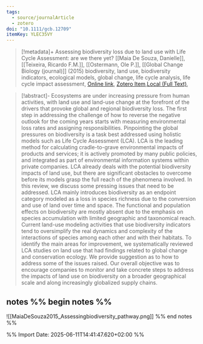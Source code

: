 ```yaml
---
tags:
  - source/journalArticle
  - zotero
doi: "10.1111/gcb.12709"
itemKey: YLEC35VY
---
```

>[!metadata]+
> Assessing biodiversity loss due to land use with Life Cycle Assessment: are we there yet?
> [[Maia De Souza, Danielle]], [[Teixeira, Ricardo F.M.]], [[Ostermann, Ole P.]], 
> [[Global Change Biology (journal)]] (2015)
> biodiversity, land use, biodiversity indicators, ecological models, global change, life cycle analysis, life cycle impact assessment, 
> [Online link](https://onlinelibrary.wiley.com/doi/abs/10.1111/gcb.12709), [Zotero Item](zotero://select/library/items/YLEC35VY),[Local (Full Text)](file://C:/Users/aburg/Documents/references/zotero/storage/XXALEAQH/Souza2015_Assessingbiodiversity.pdf), 


>[!abstract]-
>Ecosystems are under increasing pressure from human activities, with land use and land-use change at the forefront of the drivers that provoke global and regional biodiversity loss. The first step in addressing the challenge of how to reverse the negative outlook for the coming years starts with measuring environmental loss rates and assigning responsibilities. Pinpointing the global pressures on biodiversity is a task best addressed using holistic models such as Life Cycle Assessment (LCA). LCA is the leading method for calculating cradle-to-grave environmental impacts of products and services; it is actively promoted by many public policies, and integrated as part of environmental information systems within private companies. LCA already deals with the potential biodiversity impacts of land use, but there are significant obstacles to overcome before its models grasp the full reach of the phenomena involved. In this review, we discuss some pressing issues that need to be addressed. LCA mainly introduces biodiversity as an endpoint category modeled as a loss in species richness due to the conversion and use of land over time and space. The functional and population effects on biodiversity are mostly absent due to the emphasis on species accumulation with limited geographic and taxonomical reach. Current land-use modeling activities that use biodiversity indicators tend to oversimplify the real dynamics and complexity of the interactions of species among each other and with their habitats. To identify the main areas for improvement, we systematically reviewed LCA studies on land use that had findings related to global change and conservation ecology. We provide suggestion as to how to address some of the issues raised. Our overall objective was to encourage companies to monitor and take concrete steps to address the impacts of land use on biodiversity on a broader geographical scale and along increasingly globalized supply chains.

## notes %% begin notes %%
![[MaiaDeSouza2015_Assessingbiodiversity_pathway.png]]
%% end notes %%

%% Import Date: 2025-06-11T14:41:47.620+02:00 %%
